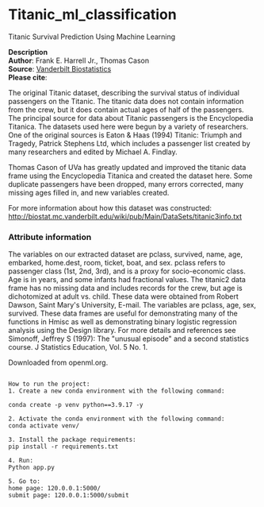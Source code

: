 # Titanic_ml_classification
Titanic Survival Prediction Using Machine Learning

**Description**<br>
**Author**: Frank E. Harrell Jr., Thomas Cason  
**Source**: [Vanderbilt Biostatistics](http://biostat.mc.vanderbilt.edu/wiki/pub/Main/DataSets/titanic.html)  
**Please cite**:   

The original Titanic dataset, describing the survival status of individual passengers on the Titanic. The titanic data does not contain information from the crew, but it does contain actual ages of half of the passengers. The principal source for data about Titanic passengers is the Encyclopedia Titanica. The datasets used here were begun by a variety of researchers. One of the original sources is Eaton & Haas (1994) Titanic: Triumph and Tragedy, Patrick Stephens Ltd, which includes a passenger list created by many researchers and edited by Michael A. Findlay.

Thomas Cason of UVa has greatly updated and improved the titanic data frame using the Encyclopedia Titanica and created the dataset here. Some duplicate passengers have been dropped, many errors corrected, many missing ages filled in, and new variables created. 

For more information about how this dataset was constructed:
http://biostat.mc.vanderbilt.edu/wiki/pub/Main/DataSets/titanic3info.txt


### Attribute information  

The variables on our extracted dataset are pclass, survived, name, age, embarked, home.dest, room, ticket, boat, and sex. pclass refers to passenger class (1st, 2nd, 3rd), and is a proxy for socio-economic class. Age is in years, and some infants had fractional values. The titanic2 data frame has no missing data and includes records for the crew, but age is dichotomized at adult vs. child. These data were obtained from Robert Dawson, Saint Mary's University, E-mail. The variables are pclass, age, sex, survived. These data frames are useful for demonstrating many of the functions in Hmisc as well as demonstrating binary logistic regression analysis using the Design library. For more details and references see Simonoff, Jeffrey S (1997): The "unusual episode" and a second statistics course. J Statistics Education, Vol. 5 No. 1.

Downloaded from openml.org.

```

How to run the project:
1. Create a new conda environment with the following command:

conda create -p venv python==3.9.17 -y

2. Activate the conda environment with the following command:
conda activate venv/

3. Install the package requirements:
pip install -r requirements.txt

4. Run:
Python app.py

5. Go to:
home page: 120.0.0.1:5000/
submit page: 120.0.0.1:5000/submit

```